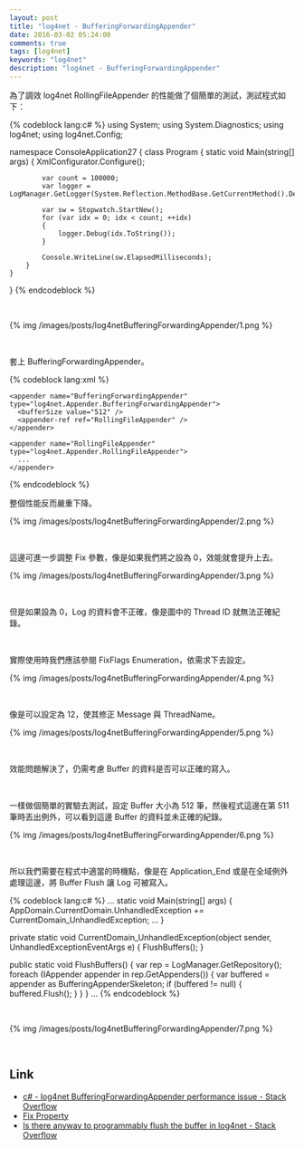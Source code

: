 ```yaml
---
layout: post
title: "log4net - BufferingForwardingAppender"
date: 2016-03-02 05:24:00
comments: true
tags: [log4net]
keywords: "log4net"
description: "log4net - BufferingForwardingAppender"
---
```


為了調效 log4net RollingFileAppender 的性能做了個簡單的測試，測試程式如下：  

<!-- More --> 

{% codeblock lang:c# %}
using System;
using System.Diagnostics;
using log4net;
using log4net.Config;

namespace ConsoleApplication27
{
    class Program
    {
        static void Main(string[] args)
        {
            XmlConfigurator.Configure();

            var count = 100000;
            var logger = LogManager.GetLogger(System.Reflection.MethodBase.GetCurrentMethod().DeclaringType);
            
            var sw = Stopwatch.StartNew();
            for (var idx = 0; idx < count; ++idx)
            {
                logger.Debug(idx.ToString());
            }

            Console.WriteLine(sw.ElapsedMilliseconds);
        }
    }
}
{% endcodeblock %}

<br/>


{% img /images/posts/log4netBufferingForwardingAppender/1.png %}

<br/>


套上 BufferingForwardingAppender。  

{% codeblock lang:xml %}
<?xml version="1.0" encoding="utf-8" ?>
<configuration>
  <configSections>
    <section name="log4net" type="log4net.Config.Log4NetConfigurationSectionHandler,log4net" />
  </configSections>
  <log4net>
    <root>
      <level value="ALL"/>
      <appender-ref ref="BufferingForwardingAppender"/>
    </root>
    
    <appender name="BufferingForwardingAppender" type="log4net.Appender.BufferingForwardingAppender">
      <bufferSize value="512" />
      <appender-ref ref="RollingFileAppender" />
    </appender>
    
    <appender name="RollingFileAppender" type="log4net.Appender.RollingFileAppender">
      ...
    </appender>
  </log4net>
</configuration>
{% endcodeblock %}

</br>


整個性能反而嚴重下降。  

{% img /images/posts/log4netBufferingForwardingAppender/2.png %}

<br/>


這邊可進一步調整 Fix 參數，像是如果我們將之設為 0，效能就會提升上去。  

{% img /images/posts/log4netBufferingForwardingAppender/3.png %}

<br/>


但是如果設為 0，Log 的資料會不正確，像是圖中的 Thread ID 就無法正確紀錄。  

<br/>


實際使用時我們應該參閱 FixFlags Enumeration，依需求下去設定。  

{% img /images/posts/log4netBufferingForwardingAppender/4.png %}

<br/>


像是可以設定為 12，使其修正 Message 與 ThreadName。  

{% img /images/posts/log4netBufferingForwardingAppender/5.png %}

<br/>


效能問題解決了，仍需考慮 Buffer 的資料是否可以正確的寫入。  

<br/>


一樣做個簡單的實驗去測試，設定 Buffer 大小為 512 筆，然後程式這邊在第 511 筆時丟出例外，可以看到這邊 Buffer 的資料並未正確的紀錄。  

{% img /images/posts/log4netBufferingForwardingAppender/6.png %}

<br/>


所以我們需要在程式中適當的時機點，像是在 Application_End 或是在全域例外處理這邊，將 Buffer Flush 讓 Log 可被寫入。  

{% codeblock lang:c# %}
...
static void Main(string[] args)
{
    AppDomain.CurrentDomain.UnhandledException += CurrentDomain_UnhandledException;
            ...
}

private static void CurrentDomain_UnhandledException(object sender, UnhandledExceptionEventArgs e)
{
    FlushBuffers();
}

public static void FlushBuffers()
{
    var rep = LogManager.GetRepository();
    foreach (IAppender appender in rep.GetAppenders())
    {
        var buffered = appender as BufferingAppenderSkeleton;
        if (buffered != null)
        {
            buffered.Flush();
        }
    }
}
...
{% endcodeblock %}

<br/>


{% img /images/posts/log4netBufferingForwardingAppender/7.png %}

<br/>

Link
----
* [c# - log4net BufferingForwardingAppender performance issue - Stack Overflow](http://stackoverflow.com/questions/11319319/log4net-bufferingforwardingappender-performance-issue)
* [Fix Property](https://logging.apache.org/log4net/log4net-1.2.13/release/sdk/log4net.Appender.BufferingAppenderSkeleton.Fix.html)
* [Is there anyway to programmably flush the buffer in log4net - Stack Overflow](http://stackoverflow.com/questions/2045935/is-there-anyway-to-programmably-flush-the-buffer-in-log4net)
